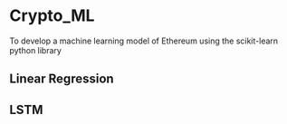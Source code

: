 # Crypto_ML
To develop a machine learning model of Ethereum using the scikit-learn python library

## Linear Regression
## LSTM
